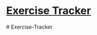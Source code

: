 # [Exercise Tracker](https://www.freecodecamp.org/learn/apis-and-microservices/apis-and-microservices-projects/exercise-tracker)
#   E x e r c i s e - T r a c k e r  
 